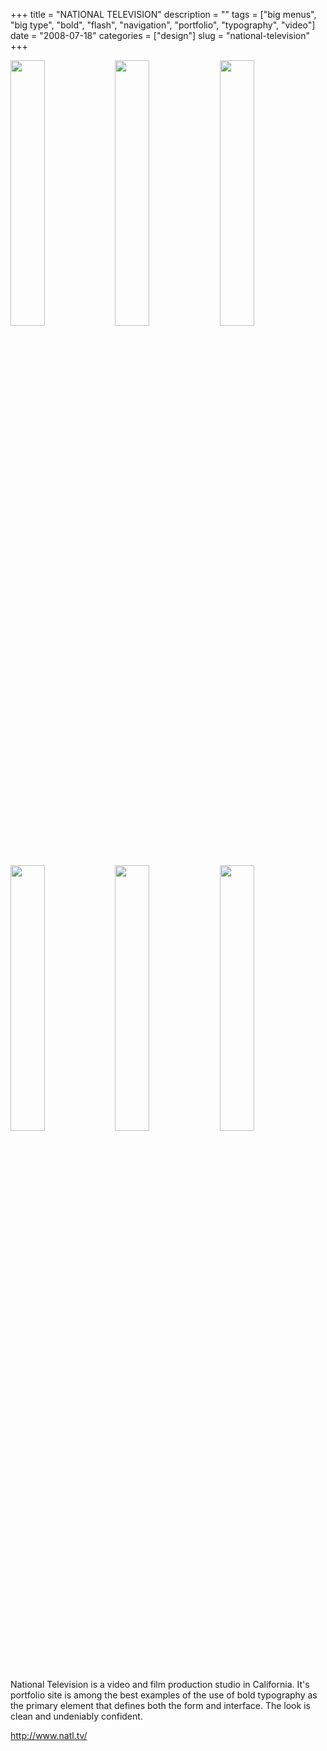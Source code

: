 +++
title = "NATIONAL TELEVISION"
description = ""
tags = ["big menus", "big type", "bold", "flash", "navigation", "portfolio", "typography", "video"]
date = "2008-07-18"
categories = ["design"]
slug = "national-television"
+++


<div id="screens-thumbs" class="clearfix mt1-5">
<a href="/media/design/nationaltv-1.jpg" class="group" rel="group"><img src="/media/design/nationaltv-1.png" alt="" class="thumb" style="width: 33%; max-width: 33%;padding: 0 1px 1px 0" /></a><a href="/media/design/nationaltv-2.jpg" class="group" rel="group"><img src="/media/design/nationaltv-2.png" alt="" class="thumb" style="width: 33%; max-width: 33%;padding: 0 1px 1px 0" /></a><a href="/media/design/nationaltv-3.jpg" class="group" rel="group"><img src="/media/design/nationaltv-3.png" alt="" class="thumb" style="width: 33%; max-width: 33%;padding: 0 1px 1px 0" /></a><a href="/media/design/nationaltv-4.jpg" class="group" rel="group"><img src="/media/design/nationaltv-4.png" alt="" class="thumb" style="width: 33%; max-width: 33%;padding: 0 1px 1px 0" /></a><a href="/media/design/nationaltv-5.jpg" class="group" rel="group"><img src="/media/design/nationaltv-5.png" alt="" class="thumb" style="width: 33%; max-width: 33%;padding: 0 1px 1px 0" /></a><a href="/media/design/nationaltv-6.jpg" class="group" rel="group"><img src="/media/design/nationaltv-6.png" alt="" class="thumb" style="width: 33%; max-width: 33%;padding: 0 1px 1px 0" /></a>
</div>   
<p>National Television is a video and film production studio in California. It's portfolio site is among the best examples of the use of bold typography as the primary element that defines both the form and interface. The look is clean and undeniably confident.</p>
<p><a href="http://www.natl.tv/">http://www.natl.tv/</a></p>  
